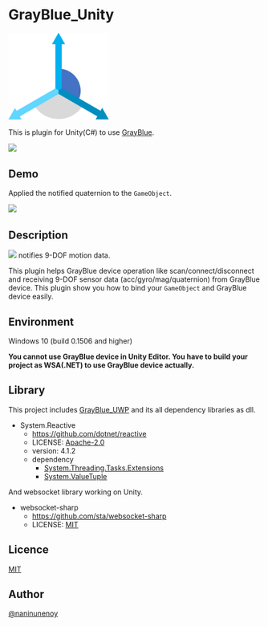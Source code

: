 GrayBlue_Unity
====

<img src="https://github.com/naninunenoy/GrayBlue/blob/doc/doc/icon.png?raw=true" width="200" />

This is plugin for Unity(C#) to use [GrayBlue](https://github.com/naninunenoy/GrayBlue).

<img src="https://img.shields.io/badge/platform-WSA(.NET)-lightGray.svg" /> 

## Demo
Applied the notified quaternion to the `GameObject`.

<img src="https://github.com/naninunenoy/GrayBlue/blob/doc/doc/demo.gif?raw=true" width="200" />

## Description

<img src="https://img.shields.io/badge/Gray-Blue-blue.svg?labelColor=lightGray" /> notifies 9-DOF motion data.

This plugin helps GrayBlue device operation like scan/connect/disconnect and receiving 9-DOF sensor data (acc/gyro/mag/quaternion) from GrayBlue device.
This plugin show you how to bind your `GameObject` and GrayBlue device easily.

## Environment
Windows 10 (build 0.1506 and higher)

**You cannot use GrayBlue device in Unity Editor. You have to build your project as WSA(.NET) to use GrayBlue device actually.**

## Library
This project includes [GrayBlue_UWP](https://github.com/naninunenoy/GrayBlue_UWP) and its all dependency libraries as dll.
 * System.Reactive
    - https://github.com/dotnet/reactive
    - LICENSE: [Apache-2.0](https://licenses.nuget.org/Apache-2.0)
    - version: 4.1.2
    - dependency
       * [System.Threading.Tasks.Extensions](https://www.nuget.org/packages/System.Threading.Tasks.Extensions/)
       * [System.ValueTuple](https://www.nuget.org/packages/System.ValueTuple/)
       
And websocket library working on Unity.
 * websocket-sharp
   - https://github.com/sta/websocket-sharp
   - LICENSE: [MIT](https://github.com/sta/websocket-sharp/blob/master/LICENSE.txt)

## Licence
[MIT](https://github.com/naninunenoy/GrayBlue_Unity/blob/master/LICENSE)

## Author
[@naninunenoy](https://github.com/naninunenoy)
